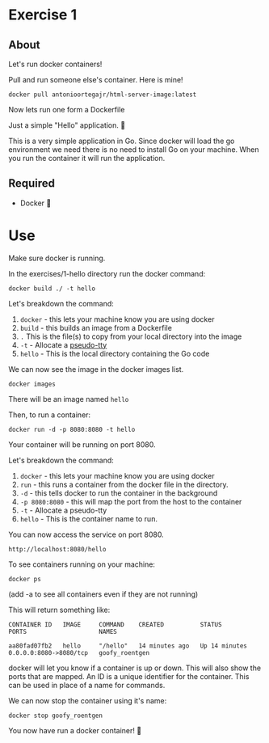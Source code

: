 # Exercise 1

## About

Let's run docker containers!

Pull and run someone else's container. Here is mine!

`docker pull antonioortegajr/html-server-image:latest`

Now lets run one form a Dockerfile

Just a simple "Hello" application. 🔰

This is a very simple application in Go. Since docker will load the go environment we need there is no need to install Go on your machine. When you run the container it will run the application.



## Required

- Docker 🐳

# Use

Make sure docker is running.

In the exercises/1-hello directory run the docker command:

`docker build ./ -t hello`

Let's breakdown the command:

1. `docker` - this lets your machine know you are using docker
2. `build` - this builds an image from a Dockerfile
3. `.` This is the file(s) to copy from your local directory into the image
4. `-t` - Allocate a [pseudo-tty](https://stackoverflow.com/questions/30137135/confused-about-docker-t-option-to-allocate-a-pseudo-tty)
5. `hello` - This is the local directory containing the Go code


We can now see the image in the docker images list.

`docker images`

There will be an image named `hello`

Then, to run a container:

`docker run -d -p 8080:8080 -t hello`

Your container will be running on port 8080.

Let's breakdown the command:

1. `docker` - this lets your machine know you are using docker
2. `run` - this runs a container from the docker file in the directory.
3. `-d` - this tells docker to run the container in the background
4. `-p 8080:8080` - this will map the port from the host to the container
5. `-t` - Allocate a pseudo-tty
6. `hello` - This is the container name to run.

You can now access the service on port 8080.

`http://localhost:8080/hello`

To see containers running on your machine:

`docker ps`

(add -a to see all containers even if they are not running)

This will return something like:

`CONTAINER ID   IMAGE     COMMAND    CREATED          STATUS          PORTS                    NAMES`

`aa80fad07fb2   hello     "/hello"   14 minutes ago   Up 14 minutes   0.0.0.0:8080->8080/tcp   goofy_roentgen`

docker will let you know if a container is up or down. This will also show the ports that are mapped. An ID is a unique identifier for the container. This can be used in place of a name for commands.

We can now stop the container using it's name:

`docker stop goofy_roentgen`

You now have run a docker container! 🚀
